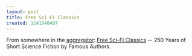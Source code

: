 ```yaml
---
layout: post
title: Free Sci-Fi Classics
created: 1141940407
---
```

From somewhere in the [aggregator](http://www.mcdemarco.net/aggregator):  [Free Sci-Fi Classics](http://wondersmith.com/scifi/index.htm) -- 250 Years of
Short Science Fiction by Famous Authors.
